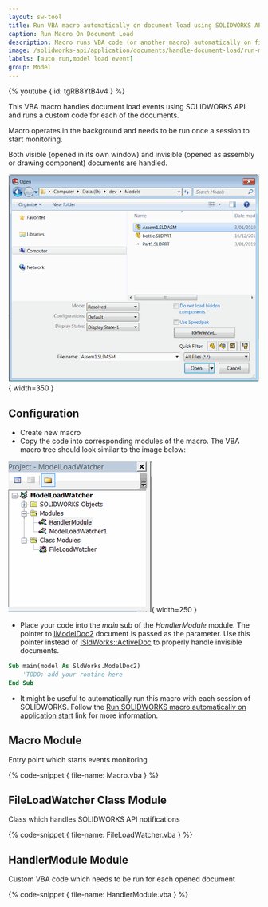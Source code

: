 ```yaml
---
layout: sw-tool
title: Run VBA macro automatically on document load using SOLIDWORKS API
caption: Run Macro On Document Load
description: Macro runs VBA code (or another macro) automatically on file load using SOLIDWORKS API
image: /solidworks-api/application/documents/handle-document-load/run-macro-on-load.svg
labels: [auto run,model load event]
group: Model
---
```

{% youtube { id: tgRB8YtB4v4 } %}

This VBA macro handles document load events using SOLIDWORKS API and runs a custom code for each of the documents.

Macro operates in the background and needs to be run once a session to start monitoring.

Both visible (opened in its own window) and invisible (opened as assembly or drawing component) documents are handled.

![SOLIDWORKS file open dialog](file-open-dialog.png){ width=350 }

## Configuration

* Create new macro
* Copy the code into corresponding modules of the macro. The VBA macro tree should look similar to the image below:

![VBA macro tree](vba-macro-tree.png){ width=250 }

* Place your code into the *main* sub of the *HandlerModule* module. The pointer to [IModelDoc2](http://help.solidworks.com/2012/english/api/sldworksapi/SolidWorks.Interop.sldworks~SolidWorks.Interop.sldworks.IModelDoc2.html) document is passed as the parameter. Use this pointer instead of [ISldWorks::ActiveDoc](http://help.solidworks.com/2012/english/api/sldworksapi/solidworks.interop.sldworks~solidworks.interop.sldworks.isldworks~activedoc.html) to properly handle invisible documents.

~~~ vb
Sub main(model As SldWorks.ModelDoc2)
    'TODO: add your routine here
End Sub
~~~

* It might be useful to automatically run this macro with each session of SOLIDWORKS. Follow the [Run SOLIDWORKS macro automatically on application start](solidworks-api/getting-started/macros/run-macro-on-solidworks-start/) link for more information.

## Macro Module

Entry point which starts events monitoring

{% code-snippet { file-name: Macro.vba } %}

## FileLoadWatcher Class Module

Class which handles SOLIDWORKS API notifications

{% code-snippet { file-name: FileLoadWatcher.vba } %}

## HandlerModule Module

Custom VBA code which needs to be run for each opened document

{% code-snippet { file-name: HandlerModule.vba } %}
